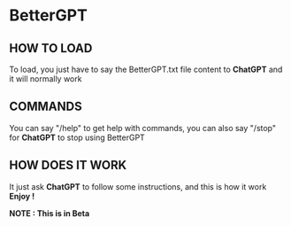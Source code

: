 # BetterGPT
## HOW TO LOAD
To load, you just have to say the BetterGPT.txt file content to **ChatGPT** and it will normally work
## COMMANDS
You can say "/help" to get help with commands, you can also say "/stop" for **ChatGPT** to stop using BetterGPT
## HOW DOES IT WORK
It just ask **ChatGPT** to follow some instructions, and this is how it work
**Enjoy !**

**NOTE : This is in Beta**
